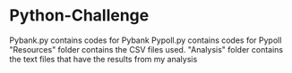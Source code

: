 # Python-Challenge
Pybank.py contains codes for Pybank
Pypoll.py contains codes for Pypoll
"Resources" folder contains the CSV files used. 
"Analysis" folder contains the text files that have the results from my analysis
